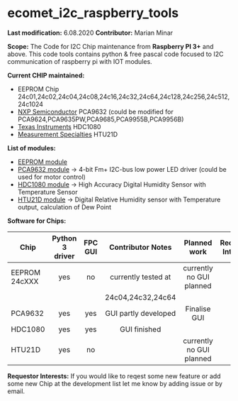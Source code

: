# ecomet_i2c_raspberry_tools

**Last modification:** 6.08.2020
**Contributor:** Marian Minar

**Scope:**
The Code for I2C Chip maintenance from **Raspberry PI 3+** and above. This code tools contains python & free pascal code focused to I2C communication of raspberry pi with IOT modules.

**Current CHIP maintained:**
* EEPROM Chip
  24c01,24c02,24c04,24c08,24c16,24c32,24c64,24c128,24c256,24c512,24c1024
* [NXP Semiconductor](https://www.nxp.com/)
  PCA9632 (could be modified for PCA9624,PCA9635PW,PCA9685,PCA9955B,PCA9956B)
* [Texas Instruments](https://www.ti.com/)
  HDC1080
* [Measurement Specialties](https://www.te.com/) HTU21D

**List of modules:**

* [EEPROM module](i2c_pkg/eeprom_pkg/documentation/eeprom_IIC.md)
* [PCA9632 module](fpc/pca9632/pca9632_IIC.md) -> 4-bit Fm+ I2C-bus low power LED driver (could be used for motor control)
* [HDC1080 module](i2c_pkg/hdc1080_pkg/hdc1080_python_IIC.md) -> High Accuracy Digital Humidity Sensor with Temperature Sensor
* [HTU21D module](i2c_pkg/htu21_pkg/htu21_python_IIC.md) -> Digital Relative Humidity sensor with Temperature output, calculation of Dew Point

**Software for Chips:**

| Chip            | Python 3 driver | FPC GUI  | Contributor Notes          | Planned work                   | Requestor Interests           |
| --------------- |:---------------:|:--------:|:--------------------------:|:------------------------------:|:-----------------------------:|
| EEPROM 24cXXX   |      yes        |    no    | currently tested at        | currently no GUI planned       |                               |
|                 |                 |          | 24c04,24c32,24c64          |                                |                               |
| PCA9632         |      yes        |    yes   | GUI partly developed       | Finalise GUI                   |                               |
| HDC1080         |      yes        |    yes   | GUI finished               |                                |                               |
| HTU21D          |      yes        |    no    |                            | currently no GUI planned       |                               |

**Requestor Interests:**
If you would like to reqest some new feature or add some new Chip at the development list let me know by adding issue or by email.
